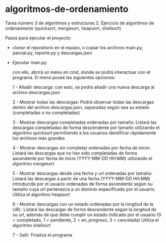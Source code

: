# algoritmos-de-ordenamiento

Tarea número 3 de algoritmos y estructuras 2. Ejercicio de algoritmos de ordenamiento (quicksort, mergesort, heapsort, shellsort)

Pasos para ejecutar el proyecto:
- clonar el repositorio en el equipo, o copiar los archivos main.py, parcial.py, reporte.py y descargas.json

- Ejecutar main.py

  con ello, abrirá un menu en cmd, donde se podrá interactuar con el programa. El menú posee las siguientes opciones:
  
  1 - Añadir descarga: con esto, se podrá añadir una nueva descarga al archivo descargas.json

  2 - Mostrar todas las descargas: Podrá observar todas las descargas dentro del archivo descargas.json, separadas según sea su estado (completadas o no completadas)

  3 - Mostrar descargas completadas ordenadas por tamaño: Listará las descargas completadas de forma descendente por tamaño utilizando el algoritmo quicksort permitiendo a los usuarios identificar rápidamente los archivos más grandes

  4 - Mostrar descargas sin completar ordenadas por fecha de inicio: Listará las descargas que no han sido completadas de forma ascendente por fecha de inicio (YYYY-MM-DD HH:MM) utilizando el algoritmo mergesort

  5 - Mostrar descargas desde una fecha y url ordenadas por tamaño: Listará las descargas a partir de una fecha (YYYY-MM-DD HH:MM) introducida por el usuario ordenadas de forma ascendente según su tamaño cuya url pertenezca a un dominio especificado por el usuario. Utiliza el algoritmo heapsort

  6 - Mostrar descargas con un estado ordenadas por la longitud de la URL: Listará las descargar de forma descendente según la longitud de su url, además de que debe cumplir un estado indicado por el usuario (0 = completado, 1 = pendiente, 2 = en_progreso, 3 = cancelada) Utiliza el algoritmo shellsort

  7 - Salir: Finaliza el programa
